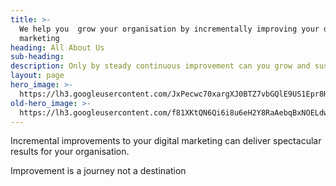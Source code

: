 ```yaml
---
title: >-
  We help you  grow your organisation by incrementally improving your digital
  marketing
heading: All About Us
sub-heading:
description: Only by steady continuous improvement can you grow and sustain your business
layout: page
hero_image: >-
  https://lh3.googleusercontent.com/JxPecwc70xargXJ0BTZ7vbGQlE9US1Epr8HMflp2VXArJVdir0yxdPy27aXjg51eiaoeDWXsNGP8dj8CqwI=w1200-h500-c-rj-e30
old-hero_image: >-
  https://lh3.googleusercontent.com/f81XKtQN6Qi6i8u6eH2Y8RaAebqBxNOELdwRmq1B7LWbT4SNnGPUXtKJDP-Ktrk7ORoUCon6zpIMThfYLz0=w1200-h500-c-rj
---
```


Incremental improvements to your digital marketing can deliver spectacular results for your organisation.

Improvement is a journey not a destination
